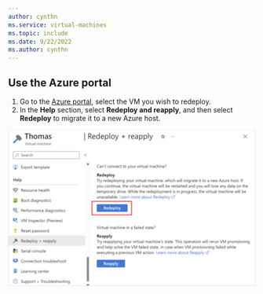 ```yaml
---
author: cynthn
ms.service: virtual-machines
ms.topic: include
ms.date: 9/22/2022
ms.author: cynthn
---
```

## Use the Azure portal
1. Go to the [Azure portal](https://portal.azure.com), select the VM you wish to redeploy.
1. In the **Help** section, select **Redeploy and reapply**, and then select **Redeploy** to migrate it to a new Azure host.

  ![The image show the Redeploy and reapply option](../azure/virtual-machines/media/virtual-machines-common-redeploy-to-new-node/redeploy-reapply.png)
